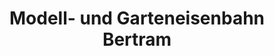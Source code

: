 ---
title: "Modell- und Garteneisenbahn Bertram"
url: /leipzig/modell-und-garteneisenbahn-bertram/
shop: Spielzeug
---